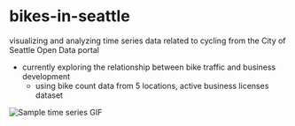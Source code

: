 # bikes-in-seattle
visualizing and analyzing time series data related to cycling from the City of Seattle Open Data portal


- currently exploring the relationship between bike traffic and business development
  - using bike count data from 5 locations, active business licenses dataset
 
![Sample time series GIF](https://github.com/alexferrante/bikes-in-seattle/blob/master/images/time_series_demo.gif)
